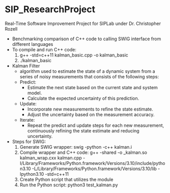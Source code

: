 # SIP_ResearchProject
Real-Time Software Improvement Project for SIPLab under Dr. Christopher Rozell
- Benchmarking comparison of C++ code to calling SWIG interface from different languages
- To compile and run C++ code:
  1. g++ -std=c++11 kalman_basic.cpp -o kalman_basic
  2. ./kalman_basic
- Kalman Filter
  - algorithm used to estimate the state of a dynamic system from a series of noisy measurements that consists of the following steps:
  - Predict:
    - Estimate the next state based on the current state and system model.
    - Calculate the expected uncertainty of this prediction.
  - Update:
    - Incorporate new measurements to refine the state estimate.
    - Adjust the uncertainty based on the measurement accuracy.
  - Iterate:
    - Repeat the predict and update steps for each new measurement, continuously refining the state estimate and reducing uncertainty.
- Steps for SWIG:
  1. Generate SWIG wrapper: swig -python -c++ kalman.i
  2. Compile wrapper and C++ code: g++ -shared -o _kalman.so kalman_wrap.cxx kalman.cpp -I/Library/Frameworks/Python.framework/Versions/3.10/include/python3.10 -L/Library/Frameworks/Python.framework/Versions/3.10/lib -lpython3.10 -std=c++11
  3. Create Python script that utilizes the module
  4. Run the Python script: python3 test_kalman.py
